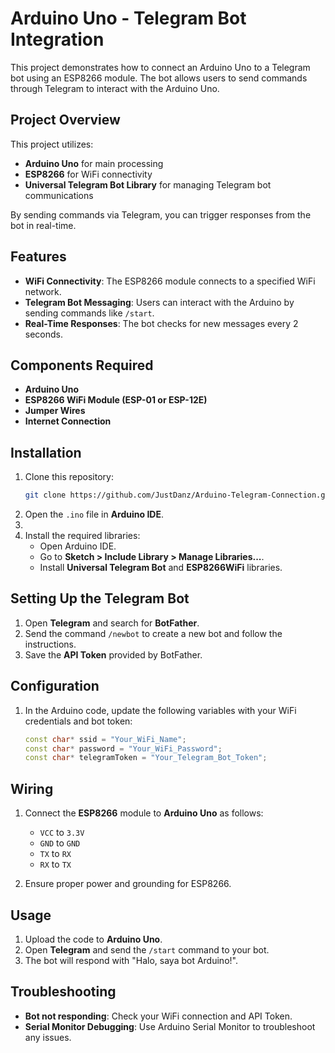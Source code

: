 # Arduino Uno - Telegram Bot Integration

This project demonstrates how to connect an Arduino Uno to a Telegram bot using an ESP8266 module. The bot allows users to send commands through Telegram to interact with the Arduino Uno.

## Project Overview

This project utilizes:
- **Arduino Uno** for main processing
- **ESP8266** for WiFi connectivity
- **Universal Telegram Bot Library** for managing Telegram bot communications

By sending commands via Telegram, you can trigger responses from the bot in real-time.

## Features

- **WiFi Connectivity**: The ESP8266 module connects to a specified WiFi network.
- **Telegram Bot Messaging**: Users can interact with the Arduino by sending commands like `/start`.
- **Real-Time Responses**: The bot checks for new messages every 2 seconds.

## Components Required

- **Arduino Uno**
- **ESP8266 WiFi Module (ESP-01 or ESP-12E)**
- **Jumper Wires**
- **Internet Connection**

## Installation

1. Clone this repository:
    ```bash
    git clone https://github.com/JustDanz/Arduino-Telegram-Connection.git
    ```
2. Open the `.ino` file in **Arduino IDE**.
3. 
4. Install the required libraries:
   - Open Arduino IDE.
   - Go to **Sketch > Include Library > Manage Libraries...**.
   - Install **Universal Telegram Bot** and **ESP8266WiFi** libraries.

## Setting Up the Telegram Bot

1. Open **Telegram** and search for **BotFather**.
2. Send the command `/newbot` to create a new bot and follow the instructions.
3. Save the **API Token** provided by BotFather.

## Configuration

1. In the Arduino code, update the following variables with your WiFi credentials and bot token:

   ```cpp
   const char* ssid = "Your_WiFi_Name";
   const char* password = "Your_WiFi_Password";
   const char* telegramToken = "Your_Telegram_Bot_Token";
   ```

## Wiring

1. Connect the **ESP8266** module to **Arduino Uno** as follows:
   - `VCC` to `3.3V`
   - `GND` to `GND`
   - `TX` to `RX`
   - `RX` to `TX`

2. Ensure proper power and grounding for ESP8266.

## Usage

1. Upload the code to **Arduino Uno**.
2. Open **Telegram** and send the `/start` command to your bot.
3. The bot will respond with "Halo, saya bot Arduino!".

## Troubleshooting

- **Bot not responding**: Check your WiFi connection and API Token.
- **Serial Monitor Debugging**: Use Arduino Serial Monitor to troubleshoot any issues.
